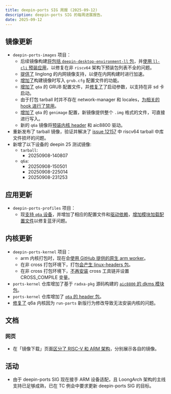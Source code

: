 ```yaml
---
title: deepin-ports SIG 周报 (2025-09-12)
description: deepin-ports SIG 的每周进展报告。
date: 2025-09-12
---
```


## 镜像更新

- `deepin-ports-images` 项目：
  - 后续镜像构建[将包括 `deepin-desktop-environment-ll` 包](https://github.com/YukariChiba/deepin-ports-image/commit/61441b495e7db25507fe5f4db1937a463ccd8701)，并[使用 `ll-cli` 预装应用](https://github.com/YukariChiba/deepin-ports-image/commit/1d3167972ff2b8e3a4876d9579787728523ca341)，以修复在非 `riscv64` 架构下预装包列表不全的问题。
  - [提供了](https://github.com/YukariChiba/deepin-ports-image/commit/f52f9e35b454c2046739f736efe6941a7a84ee4d) linglong 的内网镜像支持，以便在内网构建时进行加速。
  - [增加了](https://github.com/YukariChiba/deepin-ports-image/commit/6892a56cea22d8fbcea7ab860b7d27ffe26a42a7)构建镜像时写入 `grub.cfg` 配置文件的功能。
  - [增加了](https://github.com/YukariChiba/deepin-ports-image/commit/b691efb24f61c420b88c364955ed5b6e83de064d) `q6a` 的 GRUB 配置文件，并[修复了](https://github.com/YukariChiba/deepin-ports-image/commit/7502c14ab220a38c48b08c21c8acdf2d4a09b747)了启动参数，以支持在非 sd 卡启动。
  - 由于打包 tarball 时并不存在 network-manager 和 locales，[为相关的 hook 进行了禁用](https://github.com/YukariChiba/deepin-ports-image/commit/044584875039eab90a5a336cb03fd1d6c6226926)。
  - [增加了](https://github.com/YukariChiba/deepin-ports-image/commit/62a89347cc3950d0d749b4a4b1f9e0d1b832e202) `q6a` 的 `genimage` 配置，新镜像提供整个 `.img` 格式的文件，可直接进行写入。
  - 新的 `q6a` 镜像将[预装内核 header](https://github.com/YukariChiba/deepin-ports-image/commit/4e0976754d43582b6569457fba8cb26e93ef2bca) 和 aic8800 驱动。
- 重新发布了 tarball 镜像，验证并解决了 [issue 12157](https://github.com/linuxdeepin/developer-center/issues/12157) 中 riscv64 tarball 中库文件损坏的问题。
- 新增了以下设备的 deepin 25 测试镜像:
  - `tarball`:
    - 20250908-140807
  - `q6a`:
    - 20250908-150501
    - 20250908-225014
    - 20250908-231253

## 应用更新

- `deepin-ports-profiles` 项目：
  - 现[支持 `q6a` 设备](https://github.com/deepin-community/deepin-ports-profiles/commit/48189972891bdecccb39893e0e5a489e9dfc82df)，并增加了相应的配置文件和[驱动依赖](https://github.com/deepin-community/deepin-ports-profiles/commit/edd1779fdae97a1740dd03ae76b8d57bbd35f546)，[增加模块加载配置文件](https://github.com/deepin-community/deepin-ports-profiles/commit/dc752b52025ccaea4a9ce823e3b608269fc0531c)以修复蓝牙问题。

## 内核更新

- `deepin-ports-kernel` 项目：
  - arm 内核打包时，现在会[使用 GitHub 提供的原生 arm worker](https://github.com/deepin-community/deepin-riscv-kernel/commit/d57a51a8ad59c82f346209b61b906b93700f22ff)。
  - 在非 cross 打包环境下，打包[会产生 linux-headers 包](https://github.com/deepin-community/deepin-riscv-kernel/commit/7e04c7a7b9a408be2c1b57aecfbaf0a2a8edbe34)。
  - 在非 cross 打包环境下，[不再安装](https://github.com/deepin-community/deepin-riscv-kernel/commit/c273f1344edf2b3213402fa98c5ec33e56b44153) cross 工具链并设置 CROSS_COMPILE 变量。
- `ports-kernel` 仓库增加了基于 `radxa-pkg` 源码构建的 [`aic8800` 的 dkms 模块包](https://ci.deepin.com/repo/deepin/deepin-ports/repo/pool/ports-kernel/a/aic8800/)。
- `ports-kernel` 仓库增加了 [`q6a` 的 header 包](https://ci.deepin.com/repo/deepin/deepin-ports/repo/pool/ports-kernel/l/linux-upstream/)。
- [修复了](https://github.com/deepin-community/deepin-riscv-kernel/commit/cc4c5a64629fc9a2918acfc7dd8ff97b47423ce2) q6a 内核因为 `run-parts` 新版行为修改导致无法安装内核的问题。

## 文档

### 网页

- 在「镜像下载」页面[区分了 RISC-V 和 ARM 架构](https://github.com/deepin-community/sig-deepin-ports/commit/c93caff1934efe6dd45afb5265c86f4053cbaabf)，分别展示各自的镜像。

## 活动

- 由于 deepin-ports SIG 现在接手 ARM 设备适配，且 LoongArch 架构的主线支持已足够成熟，已在 TC 例会中要求更新 deepin-ports SIG 的目标。
